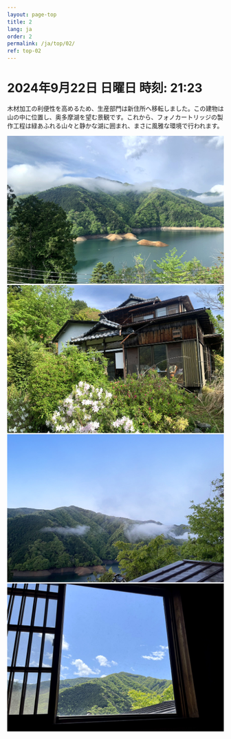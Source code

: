 ```yaml
---
layout: page-top
title: 2
lang: ja
order: 2
permalink: /ja/top/02/
ref: top-02
---
```



# 2024年9月22日    日曜日    時刻: 21:23 


木材加工の利便性を高めるため、生産部門は新住所へ移転しました。この建物は山の中に位置し、奥多摩湖を望む景観です。これから、フォノカートリッジの製作工程は緑あふれる山々と静かな湖に囲まれ、まさに風雅な環境で行われます。


![1](/assets/top/02/1.jpg)
![2](/assets/top/02/2.jpg)
![3](/assets/top/02/3.jpg)
![4](/assets/top/02/4.jpg)
